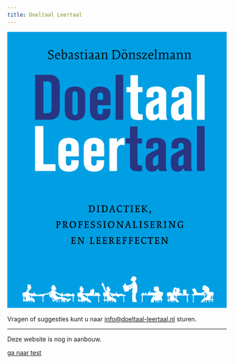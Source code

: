 ```yaml
---
title: Doeltaal Leertaal
---
```


![Doeltaal Leertaal](./bookcover.png)

Vragen of suggesties kunt u naar [info@doeltaal-leertaal.nl](mailto://info@doeltaal-leertaal.nl) sturen.


---

Deze website is nog in aanbouw.

[ga naar test](./test.md)


<script>

document.getElementById("header").remove();

function remove_subtitle() {
	for(let i = 0; i < 10; i++) {
		for(let j of document.getElementsByClassName("credits")) {
			j.remove();
		}
	}
}


remove_subtitle();
</script>
